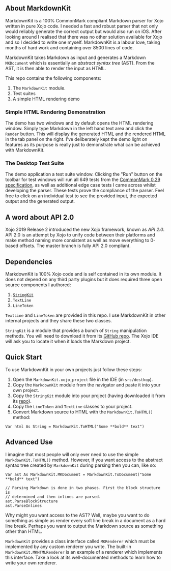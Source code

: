 ## About MarkdownKit

MarkdownKit is a 100% CommonMark compliant Markdown parser for Xojo written in pure Xojo code. I needed a fast and robust parser that not only would reliably generate the correct output but would also run on iOS. After looking around I realised that there was no other solution available for Xojo and so I decided to write one myself. MarkdownKit is a labour love, taking months of hard work and containing over 8500 lines of code.

MarkdownKit takes Markdown as input and generates a Markdown `MKDocument` which is essentially an _abstract syntax tree_ (AST). From the AST, it is then able to render the input as HTML.

This repo contains the following components:

1. The `MarkdownKit` module.
2. Test suites
3. A simple HTML rendering demo

### Simple HTML Rendering Demonstration

The demo has two windows and by default opens the HTML rendering window. Simply type Markdown in the left hand text area and click the `Render` button. This will display the generated HTML and the rendered HTML in the tab panel on the right. I've deliberately kept the demo light on features as its purpose is really just to demonstrate what can be achieved with MarkdownKit.

### The Desktop Test Suite

The demo application a test suite window. Clicking the "Run" button on the toolbar for test windows will run all 649 tests from the [CommonMark 0.29 specification][cm spec], as well as additional edge case tests I came across whilst developing the parser. These tests prove the compliance of the parser. Feel free to click on an individual test to see the provided input, the expected output and the generated output.

## A word about API 2.0

Xojo 2019 Release 2 introduced the new Xojo framework, known as _API 2.0_. API 2.0 is an attempt by Xojo to unify code between their platforms and make method naming more consistent as well as move everything to 0-based offsets. The master branch is fully API 2.0 compliant. 

## Dependencies

MarkdownKit is 100% Xojo code and is self contained in its own module. It does not depend on any third party plugins but it does required three open source components I authored:

1. [`StringKit`][stringkit]
2. `TextLine`
3. `LineToken`

`TextLine` and `LineToken` are provided in this repo. I use MarkdownKit in other internal projects and they share these two classes.

`StringKit` is a module that provides a bunch of `String` manipulation methods. You will need to download it from its [GitHub repo][stringkit]. The Xojo IDE will ask you to locate it when it loads the Markdown project.

## Quick Start

To use MarkdownKit in your own projects just follow these steps:

1. Open the `MarkdownKit.xojo_project` file in the IDE (in `src/destkop`).
2. Copy the `MarkdownKit` module from the navigator and paste it into your own project.
3. Copy the `StringKit` module into your project (having downloaded it from its [repo][stringkit]).
4. Copy the `LineToken` and `TextLine` classes to your project.
5. Convert Markdown source to HTML with the `MarkdownKit.ToHTML()` method:

```xojo
Var html As String = MarkdownKit.ToHTML("Some **bold** text")
```

## Advanced Use

I imagine that most people will only ever need to use the simple `MarkdownKit.ToHTML()` method. However, if you want access to the abstract syntax tree created by `MarkdownKit` during parsing then you can, like so:

```xojo
Var ast As MarkdownKit.MKDocument = MarkdownKit.ToDocument("Some **bold** text")

// Parsing Markdown is done in two phases. First the block structure is 
// determined and then inlines are parsed.
ast.ParseBlockStructure
ast.ParseInlines
```

Why might you want access to the AST? Well, maybe you want to do something as simple as render every soft line break in a document as a hard line break. Perhaps you want to output the Markdown source as something other than HTML.

`MarkdownKit` provides a class interface called `MKRenderer` which must be implemented by any custom renderer you write. The built-in `MarkdownKit.MKHTMLRenderer` is an example of a renderer which implements this interface. Take a look at its well-documented methods to learn how to write your own renderer.

[forums]: https://forum.xojo.com
[cm spec]: https://spec.commonmark.org/0.29/
[stringkit]: https://github.com/gkjpettet/StringKit